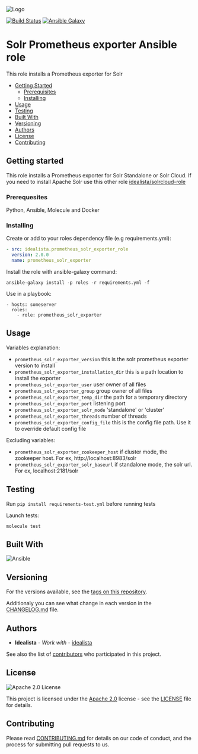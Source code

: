 ![Logo](https://github.com/idealista/prometheus_solr_exporter_role/blob/master/logo.gif)

[![Build Status](https://travis-ci.com/idealista/prometheus_solr_exporter_role.png)](https://travis-ci.com/idealista/prometheus_solr_exporter_role)
[![Ansible Galaxy](https://img.shields.io/badge/galaxy-idealista.prometheus_solr_exporter__role-B62682.svg)](https://galaxy.ansible.com/idealista/prometheus_solr_exporter_role)

Solr Prometheus exporter Ansible role
=========

This role installs a Prometheus exporter for Solr

- [Getting Started](#getting-started)
	- [Prerequisites](#prerequisites)
	- [Installing](#installing)
- [Usage](#usage)
- [Testing](#testing)
- [Built With](#built-with)
- [Versioning](#versioning)
- [Authors](#authors)
- [License](#license)
- [Contributing](#contributing)

## Getting started

This role installs a Prometheus exporter for Solr Standalone or Solr Cloud. 
If you need to install Apache Solr use this other role [idealista/solrcloud-role](https://github.com/idealista/solrcloud-role)  

### Prerequesites

Python, Ansible, Molecule and Docker

### Installing

Create or add to your roles dependency file (e.g requirements.yml):

``` yml
- src: idealista.prometheus_solr_exporter_role
  version: 2.0.0
  name: prometheus_solr_exporter
```

Install the role with ansible-galaxy command:

```
ansible-galaxy install -p roles -r requirements.yml -f
```

Use in a playbook:

```
- hosts: someserver
  roles:
    - role: prometheus_solr_exporter
```

## Usage

Variables explanation:

- `prometheus_solr_exporter_version` this is the solr prometheus exporter version to install
- `prometheus_solr_exporter_installation_dir` this is a path location to install the exporter
- `prometheus_solr_exporter_user` user owner of all files
- `prometheus_solr_exporter_group` group owner of all files
- `prometheus_solr_exporter_temp_dir` the path for a temporary directory
- `prometheus_solr_exporter_port` listening port
- `prometheus_solr_exporter_solr_mode` 'standalone' or 'cluster'
- `prometheus_solr_exporter_threads` number of threads
- `prometheus_solr_exporter_config_file` this is the config file path. Use it to override default config file


Excluding variables:

- `prometheus_solr_exporter_zookeeper_host` if cluster mode, the zookeeper host. For ex, http://localhost:8983/solr
- `prometheus_solr_exporter_solr_baseurl` if standalone mode, the solr url. For ex, localhost:2181/solr


## Testing

Run `pip install requirements-test.yml` before running tests

Launch tests:

`molecule test`

## Built With

![Ansible](https://img.shields.io/badge/ansible-5.2.0-green.svg)

## Versioning

For the versions available, see the [tags on this repository](https://github.com/idealista/prometheus_solr_exporter_role/tags).

Additionaly you can see what change in each version in the [CHANGELOG.md](CHANGELOG.md) file.

## Authors

* **Idealista** - *Work with* - [idealista](https://github.com/idealista)

See also the list of [contributors](https://github.com/idealista/prometheus_solr_exporter_role/contributors) who participated in this project.

## License

![Apache 2.0 License](https://img.shields.io/hexpm/l/plug.svg)

This project is licensed under the [Apache 2.0](https://www.apache.org/licenses/LICENSE-2.0) license - see the [LICENSE](LICENSE) file for details.

## Contributing

Please read [CONTRIBUTING.md](.github/CONTRIBUTING.md) for details on our code of conduct, and the process for submitting pull requests to us.
